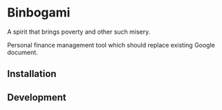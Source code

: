 # Binbogami

A spirit that brings poverty and other such misery.

Personal finance management tool which should replace existing Google document.

## Installation
## Development